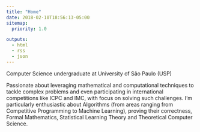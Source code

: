 ```yaml
---
title: "Home"
date: 2018-02-10T18:56:13-05:00
sitemap:
  priority: 1.0

outputs:
  - html
  - rss
  - json
---
```


Computer Science undergraduate at University of São Paulo (USP)

Passionate about leveraging mathematical and computational techniques to tackle
complex problems and even participating in international competitions like ICPC and
IMC, with focus on solving such challenges. I’m particularly enthusiastic about
Algorithms (from areas ranging from Competitive Programming to Machine Learning),
proving their correctness, Formal Mathematics, Statistical Learning Theory and
Theoretical Computer Science.
